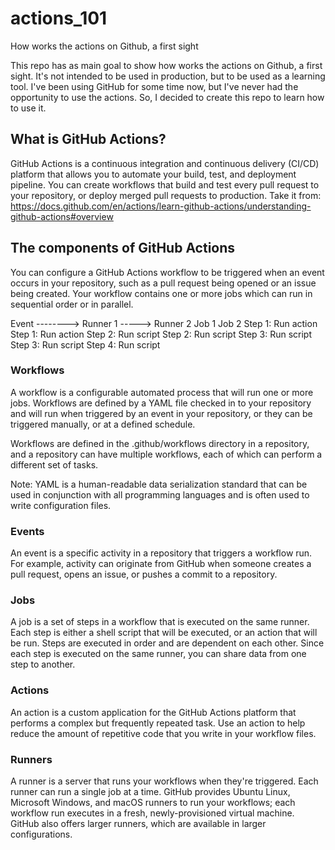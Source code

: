 # actions_101
How works the actions on Github, a first sight

This repo has as main goal to show how works the actions on Github, a first sight. It's not intended to be used in production, but to be used as a learning tool.
I've been using GitHub for some time now, but I've never had the opportunity to use the actions. So, I decided to create this repo to learn how to use it.

## What is GitHub Actions?
GitHub Actions is a continuous integration and continuous delivery (CI/CD) platform that allows you to automate your build, test, and deployment pipeline. You can create workflows that build and test every pull request to your repository, or deploy merged pull requests to production.
Take it from: https://docs.github.com/en/actions/learn-github-actions/understanding-github-actions#overview

## The components of GitHub Actions
You can configure a GitHub Actions workflow to be triggered when an event occurs in your repository, such as a pull request being opened or an issue being created. Your workflow contains one or more jobs which can run in sequential order or in parallel.

Event --------> Runner 1                ----->  Runner 2
                Job 1                           Job 2
                  Step 1: Run action              Step 1: Run action
                  Step 2: Run script              Step 2: Run script
                  Step 3: Run script              Step 3: Run script
                  Step 4: Run script

### Workflows
A workflow is a configurable automated process that will run one or more jobs. Workflows are defined by a YAML file checked in to your repository and will run when triggered by an event in your repository, or they can be triggered manually, or at a defined schedule.            

Workflows are defined in the .github/workflows directory in a repository, and a repository can have multiple workflows, each of which can perform a different set of tasks. 

Note: YAML is a human-readable data serialization standard that can be used in conjunction with all programming languages and is often used to write configuration files.

### Events
An event is a specific activity in a repository that triggers a workflow run. For example, activity can originate from GitHub when someone creates a pull request, opens an issue, or pushes a commit to a repository.

### Jobs
A job is a set of steps in a workflow that is executed on the same runner. Each step is either a shell script that will be executed, or an action that will be run.  Steps are executed in order and are dependent on each other. Since each step is executed on the same runner, you can share data from one step to another. 

### Actions
An action is a custom application for the GitHub Actions platform that performs a complex but frequently repeated task. Use an action to help reduce the amount of repetitive code that you write in your workflow files. 

### Runners
A runner is a server that runs your workflows when they're triggered. Each runner can run a single job at a time. GitHub provides Ubuntu Linux, Microsoft Windows, and macOS runners to run your workflows; each workflow run executes in a fresh, newly-provisioned virtual machine. GitHub also offers larger runners, which are available in larger configurations.

